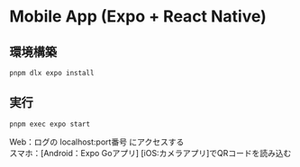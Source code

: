 # Mobile App (Expo + React Native)

## 環境構築

```
pnpm dlx expo install
```

## 実行

```
pnpm exec expo start
```

Web：ログの localhost:port番号 にアクセスする\
スマホ：[Android：Expo Goアプリ] [iOS:カメラアプリ]でQRコードを読み込む
